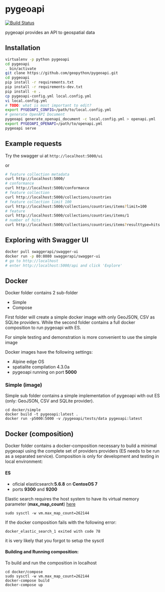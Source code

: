 # pygeoapi

[![Build Status](https://travis-ci.org/geopython/pygeoapi.png)](https://travis-ci.org/geopython/pygeoapi)

pygeoapi provides an API to geospatial data

## Installation

```bash
virtualenv -p python pygeoapi
cd pygeoapi
. bin/activate
git clone https://github.com/geopython/pygeoapi.git
cd pygeoapi
pip install -r requirements.txt
pip install -r requirements-dev.txt
pip install -e .
cp pygeoapi-config.yml local.config.yml
vi local.config.yml
# TODO: what is most important to edit?
export PYGEOAPI_CONFIG=/path/to/local.config.yml
# generate OpenAPI Document
pygeoapi generate_openapi_document -c local.config.yml > openapi.yml
export PYGEOAPI_OPENAPI=/path/to/openapi.yml
pygeoapi serve
```

## Example requests

Try the swagger ui at `http://localhost:5000/ui`

or

```bash
# feature collection metadata
curl http://localhost:5000/
# conformance
curl http://localhost:5000/conformance
# feature collection
curl http://localhost:5000/collections/countries
# feature collection limit 100
curl http://localhost:5000/collections/countries/items?limit=100
# feature
curl http://localhost:5000/collections/countries/items/1
# number of hits
curl http://localhost:5000/collections/countries/items?resulttype=hits

```

## Exploring with Swagger UI

```bash
docker pull swaggerapi/swagger-ui
docker run -p 80:8080 swaggerapi/swagger-ui
# go to http://localhost
# enter http://localhost:5000/api and click 'Explore'
```

## Docker

Docker folder contains 2 sub-folder

- Simple
- Compose

First folder will create a simple docker image with only GeoJSON, CSV as SQLite providers. While the second folder contains a full docker composition to run pygeoapi with ES.

For simple testing and demonstration is more convenient to use the simple image

Docker images have the following settings:
- Alpine edge OS
- spatialite compilation 4.3.0a
- pygeoapi running on port **5000**  


### Simple (image)

Simple sub folder contains a simple implementation of pygeoapi with out ES (only: GeoJSON, CSV and SQLite provider).
```
cd docker/simple
docker build -t pygeoapi:latest .
docker run -p5000:5000 -v /pygeoapi/tests/data pygeoapi:latest
```


## Docker (composition) 

Docker folder contains a docker-composition necessary to build a minimal pygeoapi using the complete set of providers providers (ES needs to be run as a separated service). Composition is only for development and testing in local environment:

#### ES

- oficial elasticsearch:**5.6.8** on **CentosOS 7**
- ports **9300** and **9200**

Elastic search requires the host system to have its virtual memory parameter (**max_map_count**) [here](https://www.elastic.co/guide/en/elasticsearch/reference/current/vm-max-map-count.html)

```  
sudo sysctl -w vm.max_map_count=262144
```

If the docker composition fails with the following error:
```
docker_elastic_search_1 exited with code 78
```
it is very likely that you forgot to setup the sysctl

#### Building and Running composition:

To build and run the composition in localhost
```
cd docker/compose
sudo sysctl -w vm.max_map_count=262144
docker-compose build
docker-compose up 
``` 